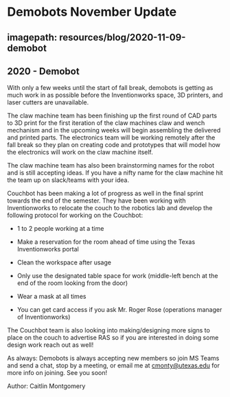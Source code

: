 # Demobots November Update
## imagepath: resources/blog/2020-11-09-demobot
## 2020 - Demobot

With only a few weeks until the start of fall break, demobots is getting as much work in as possible before the Inventionworks space, 3D printers, and laser cutters are unavailable.

The claw machine team has been finishing up the first round of CAD parts to 3D print for the first iteration of the claw machines claw and wench mechanism and in the upcoming weeks will begin assembling the delivered and printed parts. The electronics team will be working remotely after the fall break so they plan on creating code and prototypes that will model how the electronics will work on the claw machine itself.

The claw machine team has also been brainstorming names for the robot and is still accepting ideas. If you have a nifty name for the claw machine hit the team up on slack/teams with your idea.

Couchbot has been making a lot of progress as well in the final sprint towards the end of the semester. They have been working with Inventionworks to relocate the couch to the robotics lab and develop the following protocol for working on the Couchbot:

 - 1 to 2 people working at a time

 - Make a reservation for the room ahead of time using the Texas Inventionworks portal

 - Clean the workspace after usage

 - Only use the designated table space for work (middle-left bench at the end of the room looking from the door)

 - Wear a mask at all times

 - You can get card access if you ask Mr. Roger Rose (operations manager of Inventionworks)

The Couchbot team is also looking into making/designing more signs to place on the couch to advertise RAS so if you are interested in doing some design work reach out as well!

As always: Demobots is always accepting new members so join MS Teams and send a chat, stop by a meeting, or email me at cmonty@utexas.edu for more info on joining. See you soon!

Author: Caitlin Montgomery
